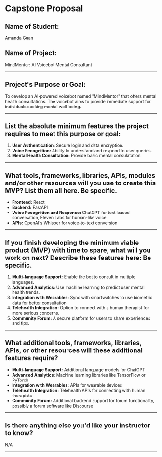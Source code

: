 # Capstone Proposal

## Name of Student:
Amanda Guan

## Name of Project:
MindMentor: AI Voicebot Mental Consultant

---

## Project's Purpose or Goal:
To develop an AI-powered voicebot named "MindMentor" that offers mental health consultations. The voicebot aims to provide immediate support for individuals seeking mental well-being.

---

## List the absolute minimum features the project requires to meet this purpose or goal:
1. **User Authentication:** Secure login and data encryption.
2. **Voice Recognition:** Ability to understand and respond to user queries.
3. **Mental Health Consultation:** Provide basic mental consulatation

---

## What tools, frameworks, libraries, APIs, modules and/or other resources will you use to create this MVP? List them all here. Be specific.
- **Frontend:** React
- **Backend:** FastAPI
- **Voice Recognition and Response:** ChatGPT for text-based conversation, Eleven Labs for human-like voice
- **APIs:** OpenAI's Whisper for voice-to-text conversion

---

## If you finish developing the minimum viable product (MVP) with time to spare, what will you work on next? Describe these features here: Be specific.
1. **Multi-language Support:** Enable the bot to consult in multiple languages.
2. **Advanced Analytics:** Use machine learning to predict user mental health trends.
3. **Integration with Wearables:** Sync with smartwatches to use biometric data for better consultation.
4. **Telehealth Integration:** Option to connect with a human therapist for more serious concerns.
5. **Community Forum:** A secure platform for users to share experiences and tips.

---

## What additional tools, frameworks, libraries, APIs, or other resources will these additional features require?
- **Multi-language Support:** Additional language models for ChatGPT
- **Advanced Analytics:** Machine learning libraries like TensorFlow or PyTorch
- **Integration with Wearables:** APIs for wearable devices
- **Telehealth Integration:** Telehealth APIs for connecting with human therapists
- **Community Forum:** Additional backend support for forum functionality, possibly a forum software like Discourse

---

## Is there anything else you'd like your instructor to know?

N/A

---